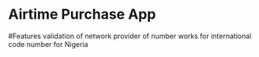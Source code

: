 # Airtime Purchase App

#Features
validation of network provider of number
works for international code number for Nigeria

